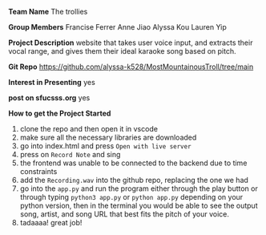 **Team Name**
The trollies

**Group Members**
Francise Ferrer
Anne Jiao
Alyssa Kou
Lauren Yip

**Project Description**
website that takes user voice input, and extracts their vocal range, and gives them their ideal karaoke song based on pitch.

**Git Repo**
https://github.com/alyssa-k528/MostMountainousTroll/tree/main

**Interest in Presenting** 
yes

**post on sfucsss.org**
yes

**How to get the Project Started**
1. clone the repo and then open it in vscode
2. make sure all the necessary libraries are downloaded
3. go into index.html and press ```Open with live server```
4. press on ```Record Note``` and sing
5. the frontend was unable to be connected to the backend due to time constraints
6. add the ```Recording.wav``` into the github repo, replacing the one we had
7. go into the ```app.py``` and run the program either through the play button or through typing ```python3 app.py``` or ```python app.py``` depending on your python version, then in the terminal you would be able to see the output song, artist, and song URL that best fits the pitch of your voice. 
8. tadaaaa! great job!